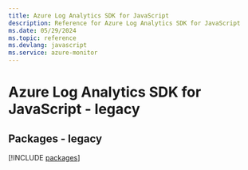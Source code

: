 ```yaml
---
title: Azure Log Analytics SDK for JavaScript
description: Reference for Azure Log Analytics SDK for JavaScript
ms.date: 05/29/2024
ms.topic: reference
ms.devlang: javascript
ms.service: azure-monitor
---
```

# Azure Log Analytics SDK for JavaScript - legacy
## Packages - legacy
[!INCLUDE [packages](log-analytics-index.md)]